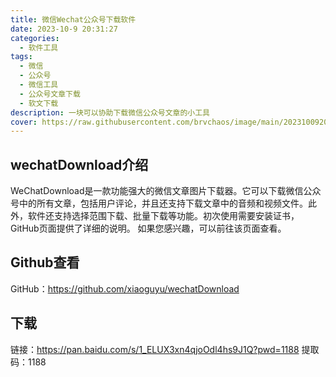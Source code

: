 ```yaml
---
title: 微信Wechat公众号下载软件
date: 2023-10-9 20:31:27
categories:
  - 软件工具
tags:
  - 微信
  - 公众号
  - 微信工具
  - 公众号文章下载
  - 软文下载
description: 一块可以协助下载微信公众号文章的小工具
cover: https://raw.githubusercontent.com/brvchaos/image/main/20231009203311.png
---
```

## wechatDownload介绍
WeChatDownload是一款功能强大的微信文章图片下载器。它可以下载微信公众号中的所有文章，包括用户评论，并且还支持下载文章中的音频和视频文件。此外，软件还支持选择范围下载、批量下载等功能。初次使用需要安装证书，GitHub页面提供了详细的说明。
如果您感兴趣，可以前往该页面查看。
## Github查看
GitHub：https://github.com/xiaoguyu/wechatDownload
## 下载
链接：https://pan.baidu.com/s/1_ELUX3xn4qjoOdl4hs9J1Q?pwd=1188 
提取码：1188 
